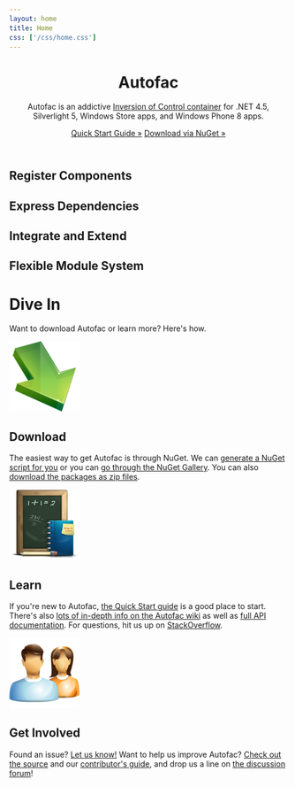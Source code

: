 ```yaml
---
layout: home
title: Home
css: ['/css/home.css']
---
```

<!-- 
	Icons on home page are from Dellipack: http://www.iconfinder.com/iconsets/dellipack
-->
<header class="jumbotron subhead">
	<div class="container">
	<h1>Autofac</h1>
	<p class="lead">Autofac is an addictive <a href="http://martinfowler.com/articles/injection.html">Inversion of Control container</a> for .NET 4.5, Silverlight 5, Windows Store apps, and Windows Phone 8 apps.</p>
	<p>
		<a href="https://code.google.com/p/autofac/wiki/GettingStarted" class="btn btn-primary btn-large">Quick Start Guide &raquo;</a>
		<a href="/scriptgen/" class="btn btn-primary btn-large">Download via NuGet &raquo;</a>
	</p>
	</div>
</header>
<!--
<div id="heroCarousel" class="carousel slide">
	<div class="carousel-inner">
		<div class="item active">
			<img src="img/carousel-1.jpg" class="background" alt="" />
			<div class="container">
				<div class="carousel-caption">
					<div class="carousel-caption-content">
						<h1>Autofac</h1>
						<p class="lead">Autofac is an addictive <a href="http://martinfowler.com/articles/injection.html">Inversion of Control container</a> for .NET 4.5, Silverlight 5, Windows Store apps, and Windows Phone 8 apps.</p>
						<p><a href="https://code.google.com/p/autofac/wiki/GettingStarted" class="btn btn-primary btn-large">Get Started &raquo;</a></p>
					</div>
					<div class="carousel-caption-content">
						<img src="img/carousel-logo.png" width="300" height="243" alt="Autofac" />
					</div>
				</div>
			</div>
		</div>
		<div class="item">
			<img src="img/carousel-2.jpg" class="background" alt="" />
			<div class="container">
				<div class="carousel-caption">
					<div class="carousel-caption-content">
						<h1>Got a Question?</h1>
						<p class="lead">We're here to help! The Autofac community is active on <a href="http://stackoverflow.com/questions/tagged/autofac">StackOverflow</a> as well as <a href="https://groups.google.com/forum/#forum/autofac">the Google Group for Autofac Users</a>.</p>
						<p><a href="http://stackoverflow.com/questions/tagged/autofac" class="btn btn-primary btn-large">Ask a Question &raquo;</a></p>
					</div>
					<div class="carousel-caption-content">
						<img src="img/autofac-extras.png" width="300" height="300" />
					</div>
				</div>
			</div>
		</div>
		<div class="item">
			<img src="img/carousel-3.jpg" class="background" alt="" />
			<div class="container">
				<div class="carousel-caption">
					<div class="carousel-caption-content">
						<h1>Easy Integration</h1>
						<p class="lead">Autofac has integration for many .NET application types, all just a couple of NuGet references away... <em>and we'll even write the script for you!</em></p>
						<p><a href="/scriptgen/" class="btn btn-primary btn-large">Get a NuGet Script &raquo;</a></p>
					</div>
					<div class="carousel-caption-content">
						<img src="img/autofac-extras.png" width="300" height="300" />
					</div>
				</div>
			</div>
		</div>
	</div>
	<a class="carousel-control left" href="#heroCarousel" data-slide="prev">&lsaquo;</a>
	<a class="carousel-control right" href="#heroCarousel" data-slide="next">&rsaquo;</a>
</div>
-->
<div class="container">
	<div class="marketing">
		<div class="row-fluid">
			<div class="span6">
				<h2>Register Components</h2>
			</div>
			<div class="span6">
				<h2>Express Dependencies</h2>
			</div>
		</div>
	</div>
	<div class="marketing">
		<div class="row-fluid">
			<div class="span6">
				<h2>Integrate and Extend</h2>
			</div>
			<div class="span6">
				<h2>Flexible Module System</h2>
			</div>
		</div>
	</div>
	<div class="marketing">
		<h1>Dive In</h1>
		<p class="marketing-byline">Want to download Autofac or learn more? Here's how.</p>
		<div class="row-fluid">
			<div class="span4">
				<img class="marketing-img" src="img/icon_arrow.png" alt="Download" width="128" height="128" />
				<h2>Download</h2>
				<p>The easiest way to get Autofac is through NuGet. We can <a href="/scriptgen/">generate a NuGet script for you</a> or you can <a href="https://nuget.org/packages?q=Author%3A%22Autofac+Contributors%22+Owner%3A%22alexmg%22+Autofac*">go through the NuGet Gallery</a>. You can also <a href="https://code.google.com/p/autofac/downloads/list">download the packages as zip files</a>.</p>
			</div>
			<div class="span4">
				<img class="marketing-img" src="img/icon_school.png" alt="Learn" width="128" height="128" />
				<h2>Learn</h2>
				<p>If you're new to Autofac, <a href="https://code.google.com/p/autofac/wiki/GettingStarted">the Quick Start guide</a> is a good place to start. There's also <a href="https://code.google.com/p/autofac/w/list">lots of in-depth info on the Autofac wiki</a> as well as <a href="/apidoc/">full API documentation</a>. For questions, hit us up on <a href="http://stackoverflow.com/questions/tagged/autofac">StackOverflow</a>.</p>
			</div>
			<div class="span4">
				<img class="marketing-img" src="img/icon_people.png" alt="Get Involved" width="128" height="128" />
				<h2>Get Involved</h2>
				<p>Found an issue? <a href="https://code.google.com/p/autofac/issues/list">Let us know!</a> Want to help us improve Autofac? <a href="https://code.google.com/p/autofac/source/browse/">Check out the source</a> and our <a href="https://code.google.com/p/autofac/wiki/ContributionGuidelines">contributor's guide</a>, and drop us a line on <a href="https://groups.google.com/forum/#forum/autofac">the discussion forum</a>!</p>
			</div>
		</div>
	</div>
</div>


